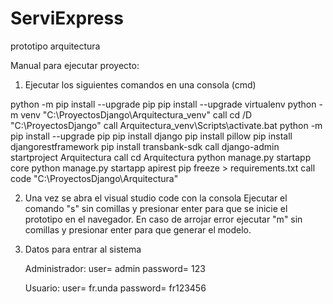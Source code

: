 # ServiExpress
prototipo arquitectura

Manual para ejecutar proyecto:
1. Ejecutar los siguientes comandos en una consola (cmd)

python -m pip install --upgrade pip
pip install --upgrade virtualenv
python -m venv "C:\ProyectosDjango\Arquitectura_venv"
call cd /D "C:\ProyectosDjango"
call Arquitectura_venv\Scripts\activate.bat
python -m pip install --upgrade pip
pip install django
pip install pillow
pip install djangorestframework
pip install transbank-sdk
call django-admin startproject Arquitectura
call cd Arquitectura
python manage.py startapp core
python manage.py startapp apirest
pip freeze > requirements.txt
call code "C:\ProyectosDjango\Arquitectura" 

2. Una vez se abra el visual studio code con la consola
 Ejecutar el comando "s" sin comillas y presionar enter para que se inicie el prototipo en el navegador.
 En caso de arrojar error ejecutar "m" sin comillas y presionar enter para que generar el modelo.

3. Datos para entrar al sistema
   
   Administrador:
   user= admin
   password= 123
   
   Usuario:
   user= fr.unda
   password= fr123456
